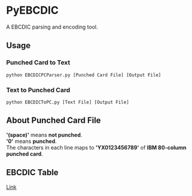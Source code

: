 # PyEBCDIC

A EBCDIC parsing and encoding tool.<br>

## Usage

### Punched Card to Text

```shell
python EBCDICPCParser.py [Punched Card File] [Output File]
```

### Text to Punched Card

```shell
python EBCDICToPC.py [Text File] [Output File]
```

## About Punched Card File

**'(space)'** means **not punched**.<br>
**'0'** means **punched**.<br>
The characters in each line maps to **'YX0123456789'** of **IBM 80-column punched card**.

## EBCDIC Table

[Link](http://www.quadibloc.com/comp/cardint.htm)
